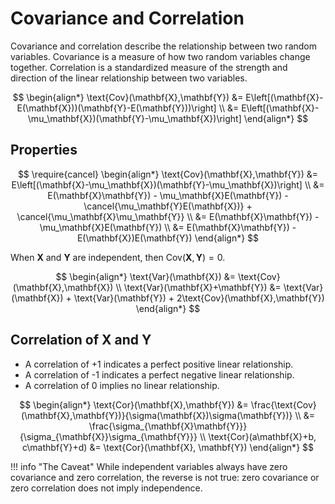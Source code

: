 # **Covariance and Correlation**

Covariance and correlation describe the relationship between two random variables. Covariance is a measure of how two random variables change together. Correlation is a standardized measure of the strength and direction of the linear relationship between two variables.

$$
\begin{align*}
\text{Cov}(\mathbf{X},\mathbf{Y}) &= E\left[(\mathbf{X}-E(\mathbf{X}))(\mathbf{Y}-E(\mathbf{Y}))\right] \\
&= E\left[(\mathbf{X}-\mu_\mathbf{X})(\mathbf{Y}-\mu_\mathbf{X})\right]
\end{align*}
$$

## **Properties**

$$
\require{cancel}
\begin{align*}
\text{Cov}(\mathbf{X},\mathbf{Y}) &= E\left[(\mathbf{X}-\mu_\mathbf{X})(\mathbf{Y}-\mu_\mathbf{X})\right] \\
&= E(\mathbf{X}\mathbf{Y}) - \mu_\mathbf{X}E(\mathbf{Y}) - \cancel{\mu_\mathbf{Y}E(\mathbf{X})} + \cancel{\mu_\mathbf{X}\mu_\mathbf{Y}} \\
&= E(\mathbf{X}\mathbf{Y}) - \mu_\mathbf{X}E(\mathbf{Y}) \\
&= E(\mathbf{X}\mathbf{Y}) - E(\mathbf{X})E(\mathbf{Y})
\end{align*}
$$

When $\mathbf{X}$ and $\mathbf{Y}$ are independent, then $\text{Cov}(\mathbf{X},\mathbf{Y}) = 0$.

$$
\begin{align*}
\text{Var}(\mathbf{X}) &= \text{Cov}(\mathbf{X},\mathbf{X}) \\
\text{Var}(\mathbf{X}+\mathbf{Y}) &= \text{Var}(\mathbf{X}) + \text{Var}(\mathbf{Y}) + 2\text{Cov}(\mathbf{X},\mathbf{Y})
\end{align*}
$$

## **Correlation of $\mathbf{X}$ and $\mathbf{Y}$**

- A correlation of +1 indicates a perfect positive linear relationship.
- A correlation of -1 indicates a perfect negative linear relationship.
- A correlation of 0 implies no linear relationship.

$$
\begin{align*}
\text{Cor}(\mathbf{X},\mathbf{Y}) &= \frac{\text{Cov}(\mathbf{X},\mathbf{Y})}{\sigma(\mathbf{X})\sigma(\mathbf{Y})} \\
&= \frac{\sigma_{\mathbf{X}\mathbf{Y}}}{\sigma_{\mathbf{X}}\sigma_{\mathbf{Y}}} \\
\text{Cor}(a\mathbf{X}+b, c\mathbf{Y}+d) &= \text{Cor}(\mathbf{X}, \mathbf{Y})
\end{align*}
$$

!!! info "The Caveat"
    While independent variables always have zero covariance and zero correlation, the reverse is not true: zero covariance or zero correlation does not imply independence.
